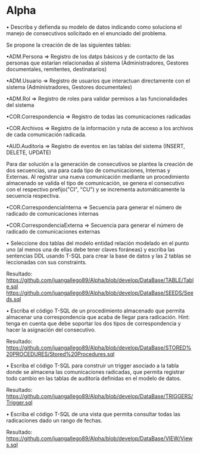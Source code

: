 # Alpha
• Describa  y  defienda  su  modelo  de  datos  indicando  como  soluciona el  manejo  de  consecutivos solicitado  en  el  enunciado del problema. 

  Se propone la creación de de las siguientes tablas:
  
  •ADM.Persona => Registro de los datps básicos y de contacto de las personas que estarían relacionadas al sistema (Administradores, Gestores documentales, remitentes, destinatarios)
  
  •ADM.Usuario => Registro de usuarios que interactuan directamente con el sistema (Administradores, Gestores documentales)
  
  •ADM.Rol => Registro de roles para validar permisos a las funcionalidades del sistema 
  
  •COR.Correspondencia => Registro de todas las comunicaciones radicadas
  
  •COR.Archivos => Registro de la información y ruta de acceso a los archivos de cada comunicación radicada.
  
  •AUD.Auditoria => Registro de eventos en las tablas del sistema (INSERT, DELETE, UPDATE)
    
  Para dar solución a la generación de consecutivos se plantea la creación de dos secuencias, una para cada tipo de comunicaciones, Internas y Externas. 
  Al registrar una nueva comunicación mediante un procedimiento almacenado se valida el tipo de comunicación, se genera el consecutivo con el respectivo prefijo("CI", "CU")  y se incrementa automáticamente la secuencia respectiva. 

  •COR.CorrespondenciaInterna => Secuencia para generar el número de radicado de comunicaciones internas
  
  •COR.CorrespondenciaExterna => Secuencia para generar el número de radicado de comunicaciones externas
  

• Seleccione  dos  tablas  del  modelo  entidad  relación  modelado  en  el  punto  uno  (al  menos  una  de  ellas  debe  tener claves foráneas) y escriba las sentencias DDL usando T-SQL para crear la base de datos y las 2 tablas se leccionadas con sus constraints. 

  Resultado:
  https://github.com/juangallego89/Alpha/blob/develop/DataBase/TABLE/Table.sql
  https://github.com/juangallego89/Alpha/blob/develop/DataBase/SEEDS/Seeds.sql

• Escriba el código T-SQL de un procedimiento almacenado que permita almacenar una correspondencia que acaba de  llegar  para  radicación.  Hint:  tenga  en  cuenta  que  debe  soportar  los  dos  tipos  de  correspondencia  y  hacer  la asignación del consecutivo. 

  Resultado: 
  https://github.com/juangallego89/Alpha/blob/develop/DataBase/STORED%20PROCEDURES/Stored%20Procedures.sql
  
• Escriba  el  código  T-SQL  para  construir  un  trigger  asociado  a  la  tabla  donde  se  almacena  las  comunicaciones radicadas, que permita registrar todo cambio en las tablas de auditoría definidas en el modelo de datos. 
  
  Resultado: 
  https://github.com/juangallego89/Alpha/blob/develop/DataBase/TRIGGERS/Trigger.sql
  
• Escriba el código T-SQL de una vista que permita consultar todas las radicaciones dado un rango de fechas.

  Resultado: 
  https://github.com/juangallego89/Alpha/blob/develop/DataBase/VIEW/Views.sql
